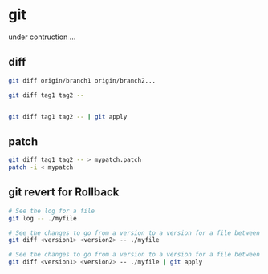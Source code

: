 # git

under contruction ...

## diff

```bash
git diff origin/branch1 origin/branch2...

git diff tag1 tag2 --


git diff tag1 tag2 -- | git apply
```

## patch

```bash
git diff tag1 tag2 -- > mypatch.patch
patch -i < mypatch
```

## git revert for Rollback

```bash
# See the log for a file
git log -- ./myfile

# See the changes to go from a version to a version for a file between 2 versions
git diff <version1> <version2> -- ./myfile

# See the changes to go from a version to a version for a file between 2 versions and apply it
git diff <version1> <version2> -- ./myfile | git apply
```
